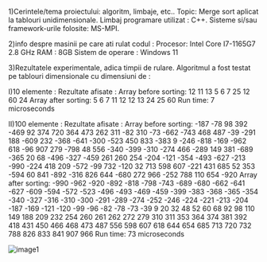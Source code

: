 1)Cerintele/tema proiectului: algoritm, limbaje, etc..
Topic: Merge sort aplicat la tablouri unidimensionale.
Limbaj programare utilizat : C++.
Sisteme si/sau framework-urile folosite: MS-MPI.

2)info despre masinii pe care ati rulat codul :
Procesor: Intel Core I7-1165G7 2.8 GHz
RAM : 8GB
Sistem de operare : Windows 11

3)Rezultatele experimentale, adica timpii de rulare.
Algoritmul a fost testat pe tablouri dimensionale cu dimensiuni de :

I)10 elemente :
Rezultate afisate :
Array before sorting: 12 11 13 5 6 7 25 12 60 24
Array after sorting: 5 6 7 11 12 12 13 24 25 60
Run time: 7 microseconds

II)100 elemente :
Rezultate afisate :
Array before sorting: -187 -78 98 392 -469 92 374 720 364 473 262 311 -82 310 -73 -662 -743 468 487 -39 -291 188 -609 232 -368 -641 -300 -523 450 833 -383 9 -246 -818 -169 -962 618 -96 907 279 -798 48 556 -340 -399 -310 -274 466 -289 149 381 -689 -365 20 68 -496 -327 -459 261 260 254 -204 -121 -354 -493 -627 -213 -990 -224 418 209 -572 -99 732 -120 32 713 598 607 -221 431 685 52 353 -594 60 841 -892 -316 826 644 -680 272 966 -252 788 110 654 -920
Array after sorting: -990 -962 -920 -892 -818 -798 -743 -689 -680 -662 -641 -627 -609 -594 -572 -523 -496 -493 -469 -459 -399 -383 -368 -365 -354 -340 -327 -316 -310 -300 -291 -289 -274 -252 -246 -224 -221 -213 -204 -187 -169 -121 -120 -99 -96 -82 -78 -73 -39 9 20 32 48 52 60 68 92 98 110 149 188 209 232 254 260 261 262 272 279 310 311 353 364 374 381 392 418 431 450 466 468 473 487 556 598 607 618 644 654 685 713 720 732 788 826 833 841 907 966
Run time: 73 microseconds

![image1](https://github.com/user-attachments/assets/a4ede8df-17d0-4703-80b8-92dc73334e9f)
